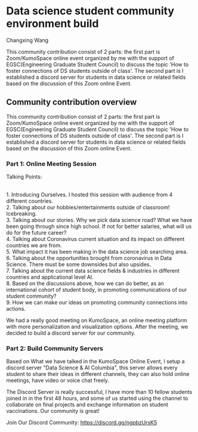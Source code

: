 # Data science student community environment build

Changxing Wang


This community contribution consist of 2 parts: the first part is Zoom/KumoSpace online event organized by me with the support of EGSC(Engineering Graduate Student Council) to discuss the topic 'How to foster connections of DS students outside of class'. 
The second part is I established a discord server for students in data science or related fields based on the discussion of this Zoom online Event.

## Community contribution overview

This community contribution consist of 2 parts: the first part is Zoom/KumoSpace online event organized by me with the support of EGSC(Engineering Graduate Student Council) to discuss the topic 'How to foster connections of DS students outside of class'. 
The second part is I established a discord server for students in data science or related fields based on the discussion of this Zoom online Event.

### Part 1: Online Meeting Session

Talking Points:

<br>1. Introducing Ourselves. I hosted this session with audience from 4 different countries.
<br>2. Talking about our hobbies/entertainments outside of classroom! Icebreaking.
<br>3. Talking about our stories. Why we pick data science road? What we have been going through since high school. If not for better salaries, what will us do for the future career?
<br>4. Talking about Coronavirus current situation and its impact on different countries we are from.
<br>5. What impact it has been making in the data science job searching area.
<br>6. Talking about the opportunities brought from coronavirus in Data Science. There must be some downsides but also upsides.
<br>7. Talking about the current data science fields & industries in different countries and applicational level AI.
<br>8. Based on the discussions above, how we can do better, as an international cohort of student body, in promoting communications of our student community?
<br>9. How we can make our ideas on promoting community connections into actions.

We had a really good meeting on KumoSpace, an online meeting platform with more personalization and visualization options. After the meeting, we decided to build a discord server for our community.

### Part 2: Build Community Servers

Based on What we have talked in the KumoSpace Online Event, I setup a discord server "Data Science & AI Columbia", this server allows every student to share their ideas in different channels, they can also hold online meetings, have video or voice chat freely. 

The Discord Server is really successful, I have more than 10 fellow students joined in in the first 48 hours, and some of us started using the channel to collaborate on final projects and exchange information on student vaccinations. Our community is great!

Join Our Discord Community: https://discord.gg/ngpbzUrsK5

